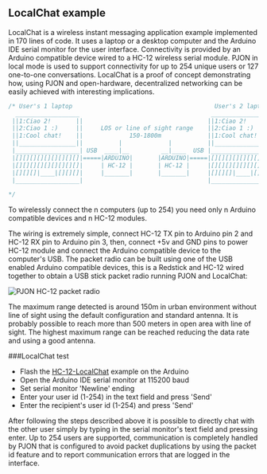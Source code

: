 ## LocalChat example
LocalChat is a wireless instant messaging application example implemented in 170 lines of code. It uses a laptop or a desktop computer and the Arduino IDE serial monitor for the user interface. Connectivity is provided by an Arduino compatible device wired to a HC-12 wireless serial module. PJON in local mode is used to support connectivity for up to 254 unique users or 127 one-to-one conversations. LocalChat is a proof of concept demonstrating how, using PJON and open-hardware, decentralized networking can be easily achieved with interesting implications.

```cpp  
/* User's 1 laptop                                        User's 2 laptop
  __________________                                     __________________
 ||1:Ciao 2!       ||                                   ||1:Ciao 2!       ||
 ||2:Ciao 1 :)     ||     LOS or line of sight range    ||2:Ciao 1 :)     ||
 ||1:Cool chat!    ||             150-1800m             ||1:Cool chat!    ||
 ||________________||          |             |          ||________________||
 |__________________| USB  ____|__         __|____  USB |__________________|
 |[][][][][][][][][]|=====|ARDUINO|       |ARDUINO|=====|[][][][][][][][][]|
 |[][][][][][][][][]|     | HC-12 |       | HC-12 |     |[][][][][][][][][]|
 |[][][]|____|[][][]|     |_______|       |_______|     |[][][]|____|[][][]|
 |__________________|                                   |__________________|

*/
```

To wirelessly connect the n computers (up to 254) you need only n Arduino compatible devices and n HC-12 modules.

The wiring is extremely simple, connect HC-12 TX pin to Arduino pin 2 and HC-12 RX pin to Arduino pin 3, then, connect +5v and GND pins to power HC-12 module and connect the Arduino compatible device to the computer's USB. The packet radio can be built using one of the USB enabled Arduino compatible devices, this is a Redstick and HC-12 wired together to obtain a USB stick packet radio running PJON and LocalChat:

![PJON HC-12 packet radio](https://github.com/gioblu/PJON/tree/master/examples/ARDUINO/Local/ThroughSerial/HC-12-LocalChat/images/redstick-hc12-PJON.jpg)

The maximum range detected is around 150m in urban environment without line of sight using the default configuration and standard antenna. It is probably possible to reach more than 500 meters in open area with line of sight. The highest maximum range can be reached reducing the data rate and using a good antenna.

###LocalChat test
- Flash the [HC-12-LocalChat](https://github.com/gioblu/PJON/tree/master/examples/ARDUINO/Local/ThroughSerial/HC-12-LocalChat/HC-12-LocalChat.ino) example on the Arduino
- Open the Arduino IDE serial monitor at 115200 baud
- Set serial monitor 'Newline' ending
- Enter your user id (1-254) in the text field and press 'Send'
- Enter the recipient's user id (1-254) and press 'Send'

After following the steps described above it is possible to directly chat with the other user simply by typing in the serial monitor's text field and pressing enter. Up to 254 users are supported, communication is completely handled by PJON that is configured to avoid packet duplications by using the packet id feature and to report communication errors that are logged in the interface.
